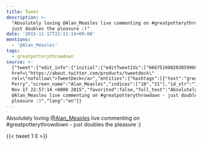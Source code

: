 ```yaml
---
title: Tweet
description: >-
  "Absolutely loving @Alan_Measles live commenting on #greatpotterythrowdown -
  just doubles the pleasure :)"
date: '2015-11-17T22:11:14+00:00'
mentions:
  - '@Alan_Measles'
tags:
  - greatpotterythrowdown
source: >-
  {"tweet":{"edit_info":{"initial":{"editTweetIds":["666751980203859969"],"editableUntil":"2015-11-17T23:57:14.390Z","editsRemaining":"5","isEditEligible":true}},"retweeted":false,"source":"<a
  href=\"https://about.twitter.com/products/tweetdeck\"
  rel=\"nofollow\">TweetDeck</a>","entities":{"hashtags":[{"text":"greatpotterythrowdown","indices":["51","73"]}],"symbols":[],"user_mentions":[{"name":"Grayson
  Perry","screen_name":"Alan_Measles","indices":["18","31"],"id_str":"148438596","id":"148438596"}],"urls":[]},"display_text_range":["0","104"],"favorite_count":"1","id_str":"666751980203859969","truncated":false,"retweet_count":"0","id":"666751980203859969","created_at":"Tue
  Nov 17 22:57:14 +0000 2015","favorited":false,"full_text":"Absolutely loving
  @Alan_Measles live commenting on #greatpotterythrowdown - just doubles the
  pleasure :)","lang":"en"}}
---
```

Absolutely loving [@Alan_Measles](https://twitter.com/@Alan_Measles) live commenting on #greatpotterythrowdown - just doubles the pleasure :)
    
{{< tweet 1 0 >}}
    
